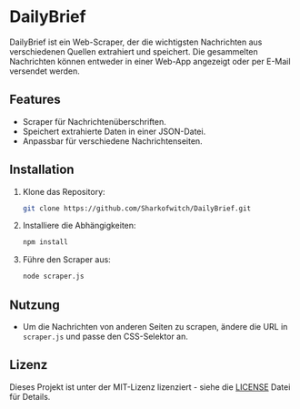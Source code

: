 # DailyBrief

DailyBrief ist ein Web-Scraper, der die wichtigsten Nachrichten aus verschiedenen Quellen extrahiert und speichert. Die gesammelten Nachrichten können entweder in einer Web-App angezeigt oder per E-Mail versendet werden.

## Features

- Scraper für Nachrichtenüberschriften.
- Speichert extrahierte Daten in einer JSON-Datei.
- Anpassbar für verschiedene Nachrichtenseiten.

## Installation

1. Klone das Repository:
   ```sh
   git clone https://github.com/Sharkofwitch/DailyBrief.git
   ```
2. Installiere die Abhängigkeiten:
   ```sh
   npm install
   ```
3. Führe den Scraper aus:
   ```sh
   node scraper.js
   ```

## Nutzung

- Um die Nachrichten von anderen Seiten zu scrapen, ändere die URL in `scraper.js` und passe den CSS-Selektor an.
  
## Lizenz

Dieses Projekt ist unter der MIT-Lizenz lizenziert - siehe die [LICENSE](LICENSE) Datei für Details.
